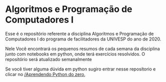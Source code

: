 # Algoritmos e Programação de Computadores I

Esse é o repositório referente a disciplina Algoritmos e Programação de Computadores I do programa de facilitadores da UNIVESP do ano de 2020.

Nele Você encontrará os pequenos resumos de cada semana da disciplina junto com notebooks em python, onde terá exercícios resolvidos. O repositório será atualizado semanalmente

Se você tiver alguma dúvida em python sugiro entrar nesse reposítorio e clicar no [/Aprendendo Python do zero][website], 

[website]: https://github.com/julhamarcolan/Aprendendo-Python-do-zero
